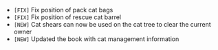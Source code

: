 - `[FIX]` Fix position of pack cat bags
- `[FIX]` Fix position of rescue cat barrel
- `[NEW]` Cat shears can now be used on the cat tree to clear the current owner
- `[NEW]` Updated the book with cat management information
